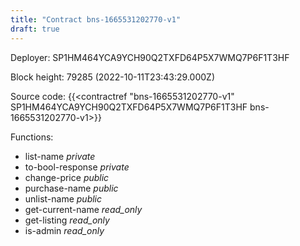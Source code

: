 ```yaml
---
title: "Contract bns-1665531202770-v1"
draft: true
---
```

Deployer: SP1HM464YCA9YCH90Q2TXFD64P5X7WMQ7P6F1T3HF


 



Block height: 79285 (2022-10-11T23:43:29.000Z)

Source code: {{<contractref "bns-1665531202770-v1" SP1HM464YCA9YCH90Q2TXFD64P5X7WMQ7P6F1T3HF bns-1665531202770-v1>}}

Functions:

* list-name _private_
* to-bool-response _private_
* change-price _public_
* purchase-name _public_
* unlist-name _public_
* get-current-name _read_only_
* get-listing _read_only_
* is-admin _read_only_
